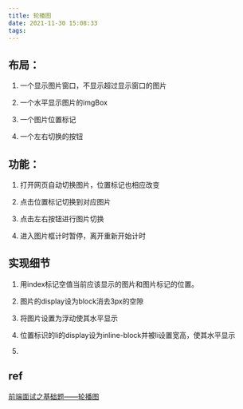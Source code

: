 ```yaml
---
title: 轮播图
date: 2021-11-30 15:08:33
tags:
---
```


## 布局：

1. 一个显示图片窗口，不显示超过显示窗口的图片

2. 一个水平显示图片的imgBox

3. 一个图片位置标记

4. 一个左右切换的按钮

## 功能：

1. 打开网页自动切换图片，位置标记也相应改变

2. 点击位置标记切换到对应图片

3. 点击左右按钮进行图片切换

4. 进入图片框计时暂停，离开重新开始计时

## 实现细节

1. 用index标记空值当前应该显示的图片和图片标记的位置。

2. 图片的display设为block消去3px的空隙

3. 将图片设置为浮动使其水平显示

4. 位置标识的li的display设为inline-block并被li设置宽高，使其水平显示

5. 


## ref

[前端面试之基础题——轮播图](https://blog.csdn.net/weixin_30340745/article/details/99658789)
